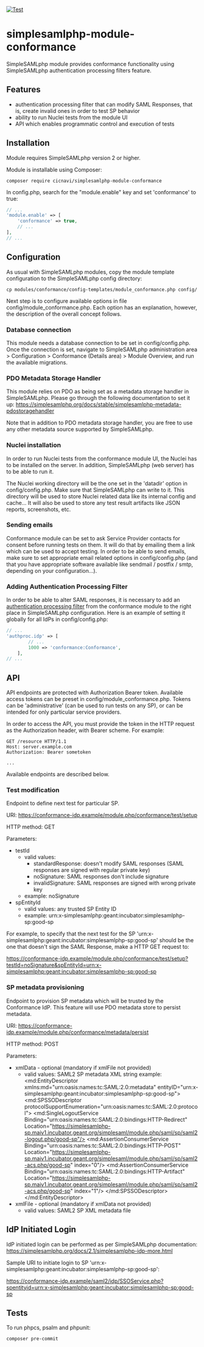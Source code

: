 [![Test](https://github.com/cicnavi/simplesamlphp-module-conformance/actions/workflows/test.yml/badge.svg)](https://github.com/cicnavi/simplesamlphp-module-conformance/actions/workflows/test.yml)

# simplesamlphp-module-conformance
SimpleSAMLphp module provides conformance functionality using SimpleSAMLphp authentication processing filters feature.

## Features
- authentication processing filter that can modify SAML Responses, that is, create invalid ones in order to test SP behavior
- ability to run Nuclei tests from the module UI
- API which enables programmatic control and execution of tests

## Installation
Module requires SimpleSAMLphp version 2 or higher.

Module is installable using Composer:

```shell
composer require cicnavi/simplesamlphp-module-conformance
```

In config.php, search for the "module.enable" key and set 'conformance' to true:

```php
// ...
'module.enable' => [
    'conformance' => true,
    // ...
],
// ...
```

## Configuration
As usual with SimpleSAMLphp modules, copy the module template configuration to the SimpleSAMLphp config directory:

```shell
cp modules/conformance/config-templates/module_conformance.php config/
```

Next step is to configure available options in file config/module_conformance.php. Each option has an explanation,
however, the description of the overall concept follows.

### Database connection
This module needs a database connection to be set in config/config.php. Once the connection is set, navigate to
SimpleSAMLphp administration area > Configuration > Conformance (Details area) > Module Overview, and run the
available migrations.

### PDO Metadata Storage Handler

This module relies on PDO as being set as a metadata storage handler in SimpleSAMLphp. Please go through the following
documentation to set it up: https://simplesamlphp.org/docs/stable/simplesamlphp-metadata-pdostoragehandler

Note that in addition to PDO metadata storage handler, you are free to use any other metadata source supported
by SimpleSAMLphp.

### Nuclei installation

In order to run Nuclei tests from the conformance module UI, the Nuclei has to be installed on the server. In addition,
SimpleSAMLphp (web server) has to be able to run it.

The Nuclei working directory will be the one set in the 'datadir' option in config/config.php. Make sure that
SimpleSAMLphp can write to it. This directory will be used to store Nuclei related data like its internal config and
cache... It will also be used to store any test result artifacts like JSON reports, screenshots, etc.

### Sending emails
Conformance module can be set to ask Service Provider contacts for consent before running tests on them. It will do that
by emailing them a link which can be used to accept testing. In order to be able to send emails, make sure to set 
appropriate email related options in config/config.php (and that you have appropriate software available like 
sendmail / postfix / smtp, depending on your configuration...).

### Adding Authentication Processing Filter
In order to be able to alter SAML responses, it is necessary to add an [authentication
processing filter](https://simplesamlphp.org/docs/stable/simplesamlphp-authproc.html) from the conformance module
to the right place in SimpleSAMLphp configuration. Here is an example of setting it globally for all IdPs 
in config/config.php:

```php
// ...
'authproc.idp' => [
        // ... 
        1000 => 'conformance:Conformance',
    ],
// ...
```

## API
API endpoints are protected with Authorization Bearer token. Available access tokens can be preset in 
config/module_conformance.php. Tokens can be 'administrative' (can be used to run tests on any SP), or can be intended
for only particular service providers. 

In order to access the API, you must provide the token in the HTTP request as the Authorization header, with Bearer
scheme. For example:

```
GET /resource HTTP/1.1
Host: server.example.com
Authorization: Bearer sometoken

...
```
Available endpoints are described below.

### Test modification
Endpoint to define next test for particular SP.

URI: https://conformance-idp.example/module.php/conformance/test/setup

HTTP method: GET

Parameters:

- testId
  - valid values:
    - standardResponse: doesn't modify SAML responses (SAML responses are signed with regular private key)
    - noSignature: SAML responses don't include signature
    - invalidSignature: SAML responses are signed with wrong private key
  - example: noSignature
- spEntityId
  - valid values: any trusted SP Entity ID
  - example: urn:x-simplesamlphp:geant:incubator:simplesamlphp-sp:good-sp

For example, to specify that the next test for the SP 'urn:x-simplesamlphp:geant:incubator:simplesamlphp-sp:good-sp'
should be the one that doesn't sign the SAML Response, make a HTTP GET request to:

https://conformance-idp.example/module.php/conformance/test/setup?testId=noSignature&spEntityId=urn:x-simplesamlphp:geant:incubator:simplesamlphp-sp:good-sp

### SP metadata provisioning
Endpoint to provision SP metadata which will be trusted by the Conformance IdP. This feature will use PDO metadata 
store to persist metadata.

URI: https://conformance-idp.example/module.php/conformance/metadata/persist

HTTP method: POST

Parameters:

- xmlData - optional (mandatory if xmlFile not provided)
  - valid values: SAML2 SP metadata XML string
example: <?xml version="1.0" encoding="utf-8"?>
<md:EntityDescriptor xmlns:md="urn:oasis:names:tc:SAML:2.0:metadata" entityID="urn:x-simplesamlphp:geant:incubator:simplesamlphp-sp:good-sp">
<md:SPSSODescriptor protocolSupportEnumeration="urn:oasis:names:tc:SAML:2.0:protocol">
<md:SingleLogoutService Binding="urn:oasis:names:tc:SAML:2.0:bindings:HTTP-Redirect" Location="https://simplesamlphp-sp.maiv1.incubator.geant.org/simplesaml/module.php/saml/sp/saml2-logout.php/good-sp"/>
<md:AssertionConsumerService Binding="urn:oasis:names:tc:SAML:2.0:bindings:HTTP-POST" Location="https://simplesamlphp-sp.maiv1.incubator.geant.org/simplesaml/module.php/saml/sp/saml2-acs.php/good-sp" index="0"/>
<md:AssertionConsumerService Binding="urn:oasis:names:tc:SAML:2.0:bindings:HTTP-Artifact" Location="https://simplesamlphp-sp.maiv1.incubator.geant.org/simplesaml/module.php/saml/sp/saml2-acs.php/good-sp" index="1"/>
</md:SPSSODescriptor>
</md:EntityDescriptor>
- xmlFile - optional (mandatory if xmlData not provided)
  - valid values: SAML2 SP XML metadata file


## IdP Initiated Login
IdP initiated login can be performed as per SimpleSAMLphp documentation: https://simplesamlphp.org/docs/2.1/simplesamlphp-idp-more.html

Sample URI to initiate login to SP 'urn:x-simplesamlphp:geant:incubator:simplesamlphp-sp:good-sp':

https://conformance-idp.example/saml2/idp/SSOService.php?spentityid=urn:x-simplesamlphp:geant:incubator:simplesamlphp-sp:good-sp

## Tests
To run phpcs, psalm and phpunit:

```shell
composer pre-commit
```